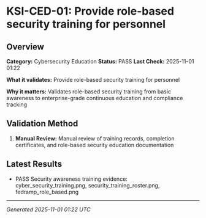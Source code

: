 # KSI-CED-01: Provide role-based security training for personnel

## Overview

**Category:** Cybersecurity Education
**Status:** PASS
**Last Check:** 2025-11-01 01:22

**What it validates:** Provide role-based security training for personnel

**Why it matters:** Validates role-based security training from basic awareness to enterprise-grade continuous education and compliance tracking

## Validation Method

1. **Manual Review:** Manual review of training records, completion certificates, and role-based security education documentation

## Latest Results

- PASS Security awareness training evidence: cyber_security_training.png, security_training_roster.png, fedramp_role_based.png

---
*Generated 2025-11-01 01:22 UTC*